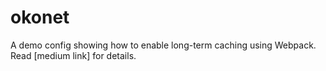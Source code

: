 # okonet
A demo config showing how to enable long-term caching using Webpack. Read [medium link] for details.
